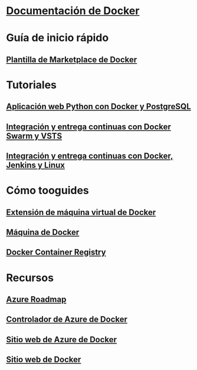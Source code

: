 # [Documentación de Docker](index.md)
# Guía de inicio rápido
## [Plantilla de Marketplace de Docker](https://azuremarketplace.microsoft.com/en-us/marketplace/apps/CanonicalandMSOpenTech.DockerOnUbuntuServer1404LTS)
# Tutoriales
## [Aplicación web Python con Docker y PostgreSQL](/azure/app-service-web/app-service-web-tutorial-docker-python-postgresql-app)
## [Integración y entrega continuas con Docker Swarm y VSTS](/azure/container-service/container-service-docker-swarm-mode-setup-ci-cd-acs-engine)
## [Integración y entrega continuas con Docker, Jenkins y Linux](/azure/virtual-machines/linux/tutorial-jenkins-github-docker-cicd)
# Cómo tooguides
## [Extensión de máquina virtual de Docker](/azure/virtual-machines/linux/dockerextension)
## [Máquina de Docker](/azure/virtual-machines/linux/docker-machine)
## [Docker Container Registry](/azure/container-registry/container-registry-get-started-portal)
# Recursos
## [Azure Roadmap](https://azure.microsoft.com/roadmap/)
## [Controlador de Azure de Docker](https://docs.docker.com/machine/drivers/azure/)
## [Sitio web de Azure de Docker](https://www.docker.com/docker-azure)
## [Sitio web de Docker](https://docker.com)
